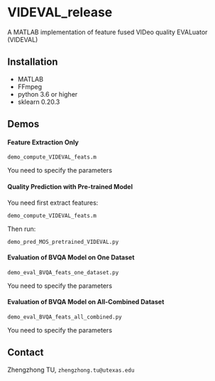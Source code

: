 # VIDEVAL_release
A MATLAB implementation of feature fused VIDeo quality EVALuator (VIDEVAL)


## Installation

* MATLAB
* FFmpeg
* python 3.6 or higher
* sklearn 0.20.3

## Demos

#### Feature Extraction Only

```
demo_compute_VIDEVAL_feats.m
```
You need to specify the parameters

#### Quality Prediction with Pre-trained Model

You need first extract features:
```
demo_compute_VIDEVAL_feats.m
```
Then run:
```
demo_pred_MOS_pretrained_VIDEVAL.py
```

#### Evaluation of BVQA Model on One Dataset

```
demo_eval_BVQA_feats_one_dataset.py
```
You need to specify the parameters

#### Evaluation of BVQA Model on All-Combined Dataset

```
demo_eval_BVQA_feats_all_combined.py
```
You need to specify the parameters

## Contact
Zhengzhong TU, ```zhengzhong.tu@utexas.edu```